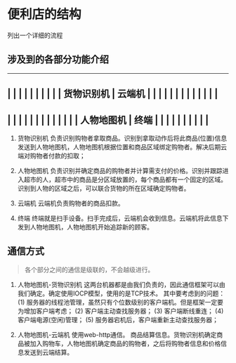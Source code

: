 
# 便利店的结构

 列出一个详细的流程

## 涉及到的各部分功能介绍
--------------------------------------
|                 |                   |
|                 |                   |
|                 |                   |
|   货物识别机    |      云端机       |
|                 |                   |
|                 |                   |
|                 |                   |
|                 |                   |
---------------------------------------
|                 |                   |
|                 |                   |
|                 |                   |
|                 |                   |
|   人物地图机    |       终端        |
|                 |                   |
|                 |                   |
|                 |                   |
---------------------------------------

1. 货物识别机
 负责识别购物者拿取商品。识别到拿取动作后将此商品(位置)信息发送到人物地图机，人物地图机根据位置和商品区域绑定购物者。解决后期云端对购物者付款的扣取；

2. 人物地图机
 负责识别并确定商品的购物者并计算需支付的价格。识别并跟踪进入超市的人，超市中的商品是分区域放置的，每个商品都有一个固定的区域。识别到人物的区域之后，可以联合货物的所在区域确定购物者。
 
3. 云端机
 云端机负责购物者的商品扣款。
 
4. 终端
 终端就是扫手设备。扫手完成后，云端机会收到信息。云端机将此信息下发到人物地图机，人物地图机开始追踪新的顾客。

 
## 通信方式
> 各个部分之间的通信是级联的，不会越级进行。

1. 人物地图机-货物识别机
 这两台机器都是由我们负责的，因此通信框架可以由我们确定。确定使用IOCP模型，使用的是TCP技术。
 其中要考虑到的问题：
 (1) 服务器的线程池管理，虽然只有个位数级别的客户端机。但是框架一定要为增加客户端考虑； 
 (2) 客户端主动查找服务器；
 (3) 客户端断线重连；
 (4) 客户端电源(空闲)管理；
 (5) 服务器宕机后，客户端重新主动查找服务器；

2. 人物地图机-云端机
 使用web-http通信。 商品结算信息。货物识别机确定商品被加入购物车，人物地图机确定商品的购物者，之后将购物者信息和价格信息发送到云端结算。
 

 
 
 
 
 
 


